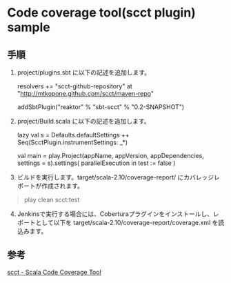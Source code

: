 Code coverage tool(scct plugin) sample 
=====================================

## 手順

1. project/plugins.sbt に以下の記述を追加します。

	resolvers += "scct-github-repository" at "http://mtkopone.github.com/scct/maven-repo"

	addSbtPlugin("reaktor" % "sbt-scct" % "0.2-SNAPSHOT")

2. project/Build.scala に以下の記述を追加します。

	lazy val s = Defaults.defaultSettings ++ Seq(ScctPlugin.instrumentSettings: _*)

	val main = play.Project(appName, appVersion, appDependencies, settings = s).settings(
	  parallelExecution in test := false
	)

3. ビルドを実行します。target/scala-2.10/coverage-report/ にカバレッジレポートが作成されます。
> play clean scct:test

4. Jenkinsで実行する場合には、Coberturaプラグインをインストールし、レポートとして以下を target/scala-2.10/coverage-report/coverage.xml を読込みます。

## 参考
[scct - Scala Code Coverage Tool](http://mtkopone.github.io/scct/)
